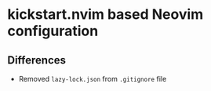 # kickstart.nvim based Neovim configuration

## Differences

* Removed `lazy-lock.json` from `.gitignore` file
